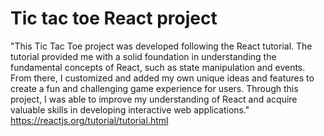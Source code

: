 # Tic tac toe React project 
 "This Tic Tac Toe project was developed following the React tutorial. The tutorial provided me with a solid foundation in understanding the fundamental concepts of React, such as state manipulation and events. From there, I customized and added my own unique ideas and features to create a fun and challenging game experience for users. Through this project, I was able to improve my understanding of React and acquire valuable skills in developing interactive web applications."
 https://reactjs.org/tutorial/tutorial.html

